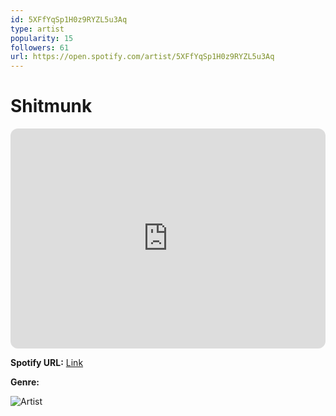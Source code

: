 ```yaml
---
id: 5XFfYqSp1H0z9RYZL5u3Aq
type: artist
popularity: 15
followers: 61
url: https://open.spotify.com/artist/5XFfYqSp1H0z9RYZL5u3Aq
---
```

# Shitmunk

<iframe style="border-radius:12px" src="https://open.spotify.com/embed/artist/5XFfYqSp1H0z9RYZL5u3Aq" width="100%" height="352" frameBorder="0" allowfullscreen="" allow="autoplay; clipboard-write; encrypted-media; fullscreen; picture-in-picture" loading="lazy"></iframe>

**Spotify URL:** [Link](https://open.spotify.com/artist/5XFfYqSp1H0z9RYZL5u3Aq)

**Genre:** 

![Artist](https://i.scdn.co/image/ab6761610000e5eb4e2a1bddb2d4535c035727dc)
